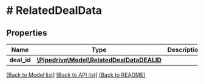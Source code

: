 # # RelatedDealData

## Properties

Name | Type | Description | Notes
------------ | ------------- | ------------- | -------------
**deal_id** | [**\Pipedrive\Model\RelatedDealDataDEALID**](RelatedDealDataDEALID.md) |  | [optional]

[[Back to Model list]](../../README.md#models) [[Back to API list]](../../README.md#endpoints) [[Back to README]](../../README.md)
